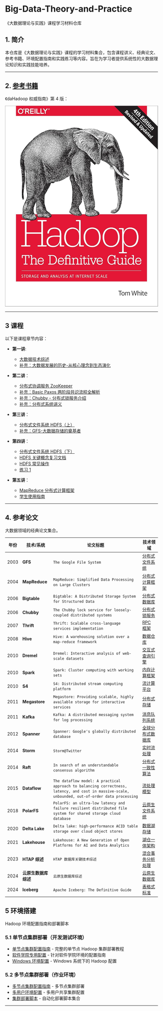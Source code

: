 # Big-Data-Theory-and-Practice

《大数据理论与实践》课程学习材料仓库

## 1. 简介

本仓库是《大数据理论与实践》课程的学习材料集合，包含课程讲义、经典论文、参考书籍、环境配置指南和实践练习等内容。旨在为学习者提供系统性的大数据理论知识和实践技能培养。

---

## 2. [参考书籍](./books/README.md)

《daHadoop 权威指南》第 4 版：

![hadoop-definitive-guide.jpg](./books/hadoop-definitive-guide-cover.jpg)

---

## 3 课程

以下是课程章节内容：

- **第一讲**:

  - [大数据技术综述](./courses/chapter01/第01讲-大数据技术综述.pdf)
  - [补充：大数据发展的历史-从核心理念到生态演化](./courses/chapter01/【补充】大数据发展的历史-从核心理念到生态演化.pdf)

- **第二讲**：

  - [分布式协调服务 ZooKeeper](./courses/chapter02/第02讲-分布式协调服务Zookeeper.pdf)
  - [补充：Basic Paxos 两阶段共识流程全解析](./courses/chapter02/【补充】Basic%20Paxos%20两阶段共识流程全解析.pdf)
  - [补充：Chubby - 分布式锁服务介绍](./courses/chapter02/【补充】Chubby%20-%20分布式锁服务介绍.pdf)
  - [补充：分布式系统讲义](./courses/chapter02/【补充】分布式系统讲义.pdf)

- **第三讲**：

  - [分布式文件系统 HDFS（上）](./courses/chapter03/第03讲-分布式文件系统HDFS（上）.pdf)
  - [补充：GFS-大数据存储的奠基者](./courses/chapter03/【补充】GFS-大数据存储的奠基者.pdf)

- **第四讲**：

  - [分布式文件系统 HDFS（下）](./courses/chapter04/第03讲-分布式文件系统HDFS（下）.pdf)
  - [HDFS 关键概念复习文档](./courses/chapter04/HDFS关键概念复习文档.md)
  - [HDFS 常见操作](./courses/chapter04/HDFS常见操作.md)
  - [练习 1](./courses/chapter04/exercise_1.md)

- **第五讲**：
  - [MapReduce 分布式计算框架](./courses/chapter05/map-reduce.md)
  - [学生使用指南](./courses/chapter05/student-guide.md)

---

## 4. 参考论文

大数据领域的经典论文集合。

| 年份 | 技术/系统            | 论文标题                                                                                                                                         | 技术领域                                                                                                                                                                             |
| ---- | -------------------- | ------------------------------------------------------------------------------------------------------------------------------------------------ | ------------------------------------------------------------------------------------------------------------------------------------------------------------------------------------ |
| 2003 | **GFS**              | `The Google File System`                                                                                                                         | [分布式文件系统](./paper/gfs-sosp2003.pdf)                                                                                                                                           |
| 2004 | **MapReduce**        | `MapReduce: Simplified Data Processing on Large Clusters`                                                                                        | [分布式计算框架](./paper/Dean%20和%20Ghemawat%20-%202008%20-%20MapReduce%20simplified%20data%20processing%20on%20large%20clu.pdf)                                                    |
| 2006 | **Bigtable**         | `Bigtable: A Distributed Storage System for Structured Data`                                                                                     | [分布式数据库](./paper/Chang%20等%20-%202008%20-%20Bigtable%20A%20Distributed%20Storage%20System%20for%20Structu.pdf)                                                                |
| 2006 | **Chubby**           | `The Chubby lock service for loosely-coupled distributed systems`                                                                                | [分布式锁服务](./paper/Burrows%20-%202006%20-%20The%20Chubby%20lock%20service%20for%20loosely-coupled%20distributed%20systems.pdf)                                                   |
| 2007 | **Thrift**           | `Thrift: Scalable cross-language services implementation`                                                                                        | [RPC 框架](./paper/Slee%20等%20-%20Thrift%20Scalable%20Cross-Language%20Services%20Implementation.pdf)                                                                               |
| 2008 | **Hive**             | `Hive: A warehousing solution over a map-reduce framework`                                                                                       | [数据仓库](./paper/Thusoo%20等%20-%202009%20-%20Hive%20a%20warehousing%20solution%20over%20a%20map-reduce%20framework.pdf)                                                           |
| 2010 | **Dremel**           | `Dremel: Interactive analysis of web-scale datasets`                                                                                             | [交互式查询引擎](./paper/Melnik%20等%20-%20Dremel%20Interactive%20Analysis%20of%20Web-Scale%20Datasets.pdf)                                                                          |
| 2010 | **Spark**            | `Spark: Cluster computing with working sets`                                                                                                     | [内存计算框架](./paper/Zaharia%20等%20-%20Spark%20Cluster%20Computing%20with%20Working%20Sets.pdf)                                                                                   |
| 2010 | **S4**               | `S4: Distributed stream computing platform`                                                                                                      | [流计算平台](./paper/Neumeyer%20等%20-%202010%20-%20S4%20Distributed%20Stream%20Computing%20Platform.pdf)                                                                            |
| 2011 | **Megastore**        | `Megastore: Providing scalable, highly available storage for interactive services`                                                               | [分布式存储](./paper/Baker%20等%20-%20Megastore%20Providing%20Scalable,%20Highly%20Available%20Storage%20for%20Interactive%20Services.pdf)                                           |
| 2011 | **Kafka**            | `Kafka: A distributed messaging system for log processing`                                                                                       | [消息队列系统](./paper/Kreps%20等%20-%20Kafka%20a%20Distributed%20Messaging%20System%20for%20Log%20Processing.pdf)                                                                   |
| 2012 | **Spanner**          | `Spanner: Google's globally distributed database`                                                                                                | [全球分布式数据库](./paper/Corbett%20等%20-%20Spanner%20Google’s%20Globally-Distributed%20Database.pdf)                                                                              |
| 2014 | **Storm**            | `Storm@Twitter`                                                                                                                                  | [实时流处理](./paper/Toshniwal%20等%20-%202014%20-%20Storm@twitter.pdf)                                                                                                              |
| 2014 | **Raft**             | `In search of an understandable consensus algorithm`                                                                                             | [分布式一致性算法](./paper/Ongaro和Ousterhout%20-%20In%20Search%20of%20an%20Understandable%20Consensus%20Algorithm.pdf)                                                              |
| 2015 | **Dataflow**         | `The dataflow model: A practical approach to balancing correctness, latency, and cost in massive-scale, unbounded, out-of-order data processing` | [流处理模型](./paper/Akidau%20等%20-%202015%20-%20The%20dataflow%20model%20a%20practical%20approach%20to%20balancing%20correctness,%20latency,%20and%20cost%20in%20massive-scal.pdf) |
| 2018 | **PolarFS**          | `PolarFS: an ultra-low latency and failure resilient distributed file system for shared storage cloud database`                                  | [云原生文件系统](./paper/Cao%20等%20-%202018%20-%20PolarFS%20an%20ultra-low%20latency%20and%20failure%20resilien.pdf)                                                                |
| 2020 | **Delta Lake**       | `Delta lake: high-performance ACID table storage over cloud object stores`                                                                       | [数据湖存储](./paper/Armbrust%20等%20-%202020%20-%20Delta%20lake%20high-performance%20ACID%20table%20storage%20ov.pdf)                                                               |
| 2021 | **Lakehouse**        | `Lakehouse: A New Generation of Open Platforms for AI and Data Analytics`                                                                        | [湖仓一体架构](./paper/Armbrust%20等%20-%202021%20-%20Lakehouse%20A%20New%20Generation%20of%20Open%20Platforms%20that.pdf)                                                           |
| 2023 | **HTAP 综述**        | `HTAP 数据库关键技术综述`                                                                                                                        | [混合事务分析处理](./paper/张超，李国良，冯建华，张金涛%20和%20ZHANG%20Chao%20-%202022%20-%20HTAP数据库关键技术综述.pdf)                                                             |
| 2024 | **云原生数据库综述** | `云原生数据库综述`                                                                                                                               | [云原生数据库](./paper/云原生数据库综述.pdf)                                                                                                                                         |
| 2024 | **Iceberg**          | `Apache Iceberg: The Definitive Guide`                                                                                                           | [表格式标准](./paper/apache-iceberg-TDG_ER1.pdf)                                                                                                                                     |

## 5 环境搭建

Hadoop 环境配置指南和部署脚本

### 5.1 单节点集群部署（开发测试环境）

- [单节点集群配置指南](./env-setup/signle-node/single-node-cluster.md) - 完整的单节点 Hadoop 集群部署教程
- [软件学院专用配置](./env-setup/signle-node/single-node-cluster_se_school.md) - 针对软件学院环境的配置指南
- [Windows 环境配置](./env-setup/signle-node/single-node-cluster_windows.md) - Windows 系统下的 Hadoop 配置

### 5.2 多节点集群部署（作业环境）

- [多节点集群配置指南](./env-setup/multi-node/multi-node-cluster.md) - 多节点集群部署
- [多用户环境配置](./env-setup/multi-node/multi-user-setup.md) - 多用户共享集群配置
- [集群部署脚本](./env-setup/multi-node/cluster-setup-scripts/) - 自动化部署脚本集合

---
